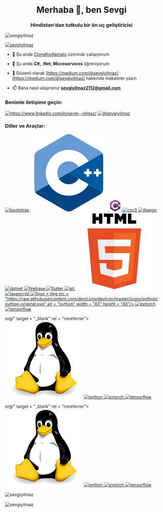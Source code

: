 <h1 align="center">Merhaba 👋, ben Sevgi</h1>
<h3 align="center">Hindistan'dan tutkulu bir ön uç geliştiricisi</h3>

<p align="left"> <img src=" https://komarev.com/ghpvc/?username=sevgiyilmaz&label=Profile%20views&color=0e75b6&style=flat" alt = "sevgiyilmaz" /> </p>

<p align = "left"> <a href = "https:/ /github.com/ryo-ma/github-profile-trophy"><img src="https://github-profile-trophy.vercel.app/?username=sevgiyilmaz" alt="sevgiyilmaz" /></a > </p>

- 🔭 Şu anda [CloneKodlamaIo](https://github.com/sevgiyilmaz/CloneKodlamaIo) üzerinde çalışıyorum

- 🌱 Şu anda **C#, .Net, Microservices** öğreniyorum

- 📝 Düzenli olarak [https://medium.com/@sevgiyilmaz](https://medium.com/@sevgiyilmaz) hakkında makaleler yazın

- 📫 Bana nasıl ulaşırsınız **sevgiyilmaz2112@gmail.com**

<h3 align="left"> Benimle iletişime geçin:</h3>
<p align="left">
<a href="https://linkedin.com/in/https://www.linkedin.com/in/sevgi--yilmaz/" target ="blank"><img align="center" src="https://raw.githubusercontent.com/rahuldkjain/github-profile-readme-generator/master/src/images/icons/Social/linked-in-alt .svg" alt = "https://www.linkedin.com/in/sevgi--yilmaz/" height = "30" genişlik = "40" /></a>
<a href = "https://medium .com/@sevgiyilmaz" target = "boş"><img align = "center" src = "https://raw.githubusercontent.com/rahuldkjain/github-profile-readme-generator/master/src/images/icons/ Social/medium.svg" alt = "@sevgiyilmaz" height = "30" width = "40" /></a>
</p>

<h3 align = "left"> Diller ve Araçlar:</h3>
<p align = "left"> <a href = "https://getbootstrap.com" target = "_blank" rel = "noreferrer"> <img src = "https://raw.githubusercontent.com/devicons/devicon /master/icons/bootstrap/bootstrap-plain-wordmark.svg" alt = "bootstrap" width = "40" height = "40"/> </a> <a href = "https://www.w3schools.com /cpp/" target = "_blank" rel = "noreferrer"> <img src = "https://raw.githubusercontent.com/devicons/devicon/master/icons/cplusplus/cplusplus-original.svg" alt = "cplusplus " genişlik = "40" yükseklik = "40"/> </a> <a href = "https://www.w3schools.com/cs/" target = "_blank" rel = "noreferrer"> <img src= "https://raw.githubusercontent.com/devicons/devicon/master/icons/csharp/csharp-original.svg" alt = "csharp" width = "40" height = "40"/> </a> <a href = "https://www.w3schools.com/css/" target = "_blank" rel = "noreferrer"> <img src = "https://raw.githubusercontent.com/devicons/devicon/master/icons/ css3/css3-original-wordmark.svg" alt = "css3" width = "40" height = "40"/> </a> <a href = "https://www.djangoproject.com/" target = " _blank" rel = "noreferrer"> <img src = "https://cdn.worldvectorlogo.com/logos/django.svg" alt = "django" width = "40" height = "40"/> </a> <a href = "https://dotnet.microsoft.com/" target = "_blank" rel = "noreferrer"> <img src = "https://raw.githubusercontent.com/devicons/devicon/master/icons/ dot-net/dot-net-original-wordmark.svg" alt = "dotnet" width = "40" height = "40"/> </a> <a href = "https://firebase.google.com/" " target = "_blank" rel = "noreferrer"> <img src = "https://www.vectorlogo.zone/logos/firebase/firebase-icon.svg" alt = "firebase" width = "40" height = " 40"/> </a> <a href = "https://flutter.dev" target = "_blank" rel = "noreferrer"> <img src = "https://www.vectorlogo.zone/logos/flutterio /flutterio-icon.svg" alt = "flutter" width = "40" height = "40"/> </a> <a href = "https://git-scm.com/" target = "_blank" rel ="noreferrer"> <img src="https://www.vectorlogo.zone/logos/git-scm/git-scm-icon.svg" alt = "git" width = "40" height = "40"/> </a> <a href = "https://www.w3.org/html/" target = "_blank" rel = "noreferrer "> <img src = "https://raw.githubusercontent.com/devicons/devicon/master/icons/html5/html5-original-wordmark.svg" alt = "html5" genişlik = "40" yükseklik = "40" /> </a> <a href = "https://developer.mozilla.org/en-US/docs/Web/JavaScript" target = "_blank" rel = "noreferrer"> <img src = "https:/ /raw.githubusercontent.com/devicons/devicon/master/icons/javascript/javascript-original.svg" alt = "javascript" width = "40" height = "40"/> </a> <a href = "https ://www.linux.org/" target = "_blank" rel = "noreferrer"> <img src = "https://raw.githubusercontent.com/devicons/devicon/master/icons/linux/linux-original. svg" alt = "linux" width = "40" height = "40"/> </a> <a href = "https://www.python.org" target = "_blank" rel = "noreferrer"> < img src = "https://raw.githubusercontent.com/devicons/devicon/master/icons/python/python-original.svg" alt = "python" width = "40" height = "40"/> </a > <a href = "https://pytorch.org/" target = "_blank" rel = "noreferrer"> <img src = "https://www.vectorlogo.zone/logos/pytorch/pytorch-icon.svg " alt = "pytorch" width = "40" height = "40"/> </a> <a href = "https://www.tensorflow.org" target = "_blank" rel = "noreferrer"> <img src = "https://www.vectorlogo.zone/logos/tensorflow/tensorflow-icon.svg" alt = "tensorflow" width = "40" height = "40"/> </a> </p>org/" target = "_blank" rel = "noreferrer"> <img src = "https://raw.githubusercontent.com/devicons/devicon/master/icons/linux/linux-original.svg" alt = "linux" genişlik = "40" yükseklik = "40"/> </a> <a href = "https://www.python.org" target = "_blank" rel = "noreferrer"> <img src = "https:/ /raw.githubusercontent.com/devicons/devicon/master/icons/python/python-original.svg" alt = "python" width = "40" height = "40"/> </a> <a href = "https ://pytorch.org/" target = "_blank" rel = "noreferrer"> <img src = "https://www.vectorlogo.zone/logos/pytorch/pytorch-icon.svg" alt = "pytorch" genişlik ="40" height = "40"/> </a> <a href = "https://www.tensorflow.org" target = "_blank" rel = "noreferrer"> <img src = "https:// www.vectorlogo.zone/logos/tensorflow/tensorflow-icon.svg" alt = "tensorflow" width = "40" height = "40"/> </a> </p>org/" target = "_blank" rel = "noreferrer"> <img src = "https://raw.githubusercontent.com/devicons/devicon/master/icons/linux/linux-original.svg" alt = "linux" genişlik = "40" yükseklik = "40"/> </a> <a href = "https://www.python.org" target = "_blank" rel = "noreferrer"> <img src = "https:/ /raw.githubusercontent.com/devicons/devicon/master/icons/python/python-original.svg" alt = "python" width = "40" height = "40"/> </a> <a href = "https ://pytorch.org/" target = "_blank" rel = "noreferrer"> <img src = "https://www.vectorlogo.zone/logos/pytorch/pytorch-icon.svg" alt = "pytorch" genişlik ="40" height = "40"/> </a> <a href = "https://www.tensorflow.org" target = "_blank" rel = "noreferrer"> <img src = "https:// www.vectorlogo.zone/logos/tensorflow/tensorflow-icon.svg" alt = "tensorflow" width = "40" height = "40"/> </a> </p>

<p> <img align = "center" src = "https://github-readme-stats.vercel.app/api?username=sevgiyilmaz&show_icons=true&locale=en" alt = "sevgiyilmaz" /></p>

<p><img align = "center" src = "https://github-readme-streak-stats.herokuapp.com/?user=sevgiyilmaz&" alt = "sevgiyilmaz" /></p>
